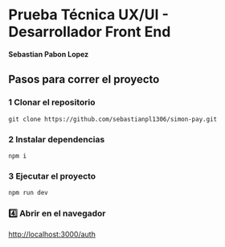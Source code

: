# Prueba Técnica UX/UI - Desarrollador Front End  
**Sebastian Pabon Lopez**  

## Pasos para correr el proyecto  

### 1️ Clonar el repositorio
```git clone https://github.com/sebastianpl1306/simon-pay.git```

### 2️ Instalar dependencias
```npm i```

### 3️ Ejecutar el proyecto
```npm run dev```

### 4️⃣ Abrir en el navegador  
[http://localhost:3000/auth](http://localhost:3000/auth)  